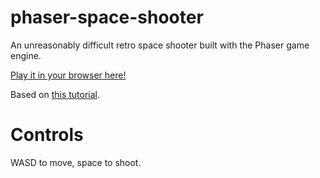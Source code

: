 # phaser-space-shooter
An unreasonably difficult retro space shooter built with the Phaser game engine.

[Play it in your browser here!](https://kenhalbert.github.io/phaser-space-shooter/)

Based on [this tutorial](https://learn.yorkcs.com/build-a-space-shooter-with-phaser-3/).

# Controls

WASD to move, space to shoot.